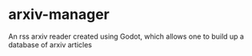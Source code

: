 # arxiv-manager
An rss arxiv reader created using Godot, which allows one to build up a database of arxiv articles

